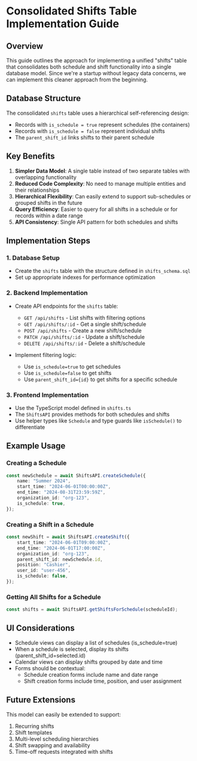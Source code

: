 # Consolidated Shifts Table Implementation Guide

## Overview

This guide outlines the approach for implementing a unified "shifts" table that consolidates both schedule and shift functionality into a single database model. Since we're a startup without legacy data concerns, we can implement this cleaner approach from the beginning.

## Database Structure

The consolidated `shifts` table uses a hierarchical self-referencing design:

- Records with `is_schedule = true` represent schedules (the containers)
- Records with `is_schedule = false` represent individual shifts
- The `parent_shift_id` links shifts to their parent schedule

## Key Benefits

1. **Simpler Data Model**: A single table instead of two separate tables with overlapping functionality
2. **Reduced Code Complexity**: No need to manage multiple entities and their relationships
3. **Hierarchical Flexibility**: Can easily extend to support sub-schedules or grouped shifts in the future
4. **Query Efficiency**: Easier to query for all shifts in a schedule or for records within a date range
5. **API Consistency**: Single API pattern for both schedules and shifts

## Implementation Steps

### 1. Database Setup

- Create the `shifts` table with the structure defined in `shifts_schema.sql`
- Set up appropriate indexes for performance optimization

### 2. Backend Implementation

- Create API endpoints for the `shifts` table:

  - `GET /api/shifts` - List shifts with filtering options
  - `GET /api/shifts/:id` - Get a single shift/schedule
  - `POST /api/shifts` - Create a new shift/schedule
  - `PATCH /api/shifts/:id` - Update a shift/schedule
  - `DELETE /api/shifts/:id` - Delete a shift/schedule

- Implement filtering logic:
  - Use `is_schedule=true` to get schedules
  - Use `is_schedule=false` to get shifts
  - Use `parent_shift_id={id}` to get shifts for a specific schedule

### 3. Frontend Implementation

- Use the TypeScript model defined in `shifts.ts`
- The `ShiftsAPI` provides methods for both schedules and shifts
- Use helper types like `Schedule` and type guards like `isSchedule()` to differentiate

## Example Usage

### Creating a Schedule

```typescript
const newSchedule = await ShiftsAPI.createSchedule({
	name: "Summer 2024",
	start_time: "2024-06-01T00:00:00Z",
	end_time: "2024-08-31T23:59:59Z",
	organization_id: "org-123",
	is_schedule: true,
});
```

### Creating a Shift in a Schedule

```typescript
const newShift = await ShiftsAPI.createShift({
	start_time: "2024-06-01T09:00:00Z",
	end_time: "2024-06-01T17:00:00Z",
	organization_id: "org-123",
	parent_shift_id: newSchedule.id,
	position: "Cashier",
	user_id: "user-456",
	is_schedule: false,
});
```

### Getting All Shifts for a Schedule

```typescript
const shifts = await ShiftsAPI.getShiftsForSchedule(scheduleId);
```

## UI Considerations

- Schedule views can display a list of schedules (is_schedule=true)
- When a schedule is selected, display its shifts (parent_shift_id=selected.id)
- Calendar views can display shifts grouped by date and time
- Forms should be contextual:
  - Schedule creation forms include name and date range
  - Shift creation forms include time, position, and user assignment

## Future Extensions

This model can easily be extended to support:

1. Recurring shifts
2. Shift templates
3. Multi-level scheduling hierarchies
4. Shift swapping and availability
5. Time-off requests integrated with shifts
